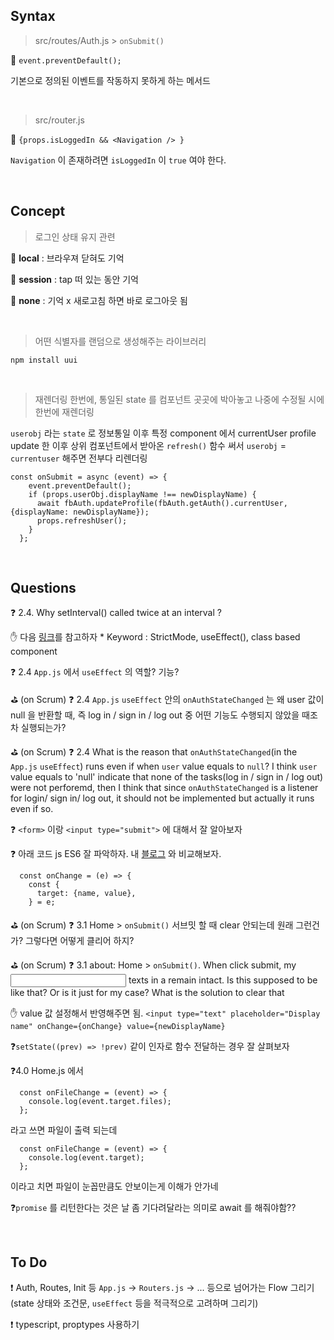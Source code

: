 ## Syntax

> src/routes/Auth.js > `onSubmit()`

🚩 `event.preventDefault();`

기본으로 정의된 이벤트를 작동하지 못하게 하는 메서드

<br/>

> src/router.js

🚩 `{props.isLoggedIn && <Navigation /> }`

`Navigation` 이 존재하려면 `isLoggedIn` 이 `true` 여야 한다.

<br/>

## Concept

> 로그인 상태 유지 관련

🚩 **local** : 브라우져 닫혀도 기억

🚩 **session** : tap 떠 있는 동안 기억

🚩 **none** : 기억 x 새로고침 하면 바로 로그아웃 됨

 <br/>

>  어떤 식별자를 랜덤으로 생성해주는 라이브러리

```shell
npm install uui
```

<br/>

> 재렌더링 한번에, 통일된 state 를 컴포넌트 곳곳에 박아놓고 나중에 수정될 시에 한번에 재렌더링

`userobj` 라는 `state` 로 정보통일 이후 특정 component 에서 currentUser profile update 한 이후 상위 컴포넌트에서 받아온 `refresh()` 함수 써서 `userobj` = `currentuser` 해주면 전부다 리렌더링

```react
const onSubmit = async (event) => {
    event.preventDefault();
    if (props.userObj.displayName !== newDisplayName) {
      await fbAuth.updateProfile(fbAuth.getAuth().currentUser, {displayName: newDisplayName});
      props.refreshUser();
    }
  };
```

<br/>

## Questions

❓ 2.4. Why setInterval() called twice at an interval ?

✋ 다음 [링크](https://stackoverflow.com/questions/69581697/setinterval-called-twice-at-an-interval-react-js)를 참고하자 \* Keyword : StrictMode, useEffect(), class based component

❓ 2.4 `App.js` 에서 `useEffect` 의 역할? 기능?

⛳ (on Scrum) ❓ 2.4 `App.js` `useEffect` 안의 `onAuthStateChanged` 는 왜 user 값이 null 을 반환할 때, 즉 log in / sign in / log out 중 어떤 기능도 수행되지 않았을 때조차 실행되는가?

⛳ (on Scrum) ❓ 2.4 What is the reason that `onAuthStateChanged`(in the `App.js` `useEffect`) runs even if when `user` value equals to `null`? I think `user` value equals to 'null' indicate that none of the tasks(log in / sign in / log out) were not perforemd, then I think that since `onAuthStateChanged` is a listener for login/ sign in/ log out, it should not be implemented but actually it runs even if so.

❓ `<form>` 이랑 `<input type="submit">` 에 대해서 잘 알아보자

❓ 아래 코드 js ES6 잘 파악하자. 내 [블로그](https://y00njaekim.github.io/react/input/) 와 비교해보자.

```react
  const onChange = (e) => {
    const {
      target: {name, value},
    } = e;
```

⛳ (on Scrum) ❓ 3.1 Home > `onSubmit()` 서브밋 할 때 clear 안되는데 원래 그런건가? 그렇다면 어떻게 클리어 하지?

⛳ (on Scrum) ❓ 3.1 about: Home > `onSubmit()`. When click submit, my <input> texts in a remain intact. Is this supposed to be like that? Or is it just for my case? What is the solution to clear that

✋ value 값 설정해서 반영해주면 됨. `<input type="text" placeholder="Display name" onChange={onChange} value={newDisplayName}`

❓`setState((prev) => !prev)` 같이 인자로 함수 전달하는 경우 잘 살펴보자

❓4.0 Home.js 에서

```react
  const onFileChange = (event) => {
    console.log(event.target.files);
  };
```

라고 쓰면 파일이 출력 되는데

```react
  const onFileChange = (event) => {
    console.log(event.target);
  };
```

이라고 치면 파일이 눈꼽만큼도 안보이는게 이해가 안가네

❓`promise` 를 리턴한다는 것은 날 좀 기다려달라는 의미로 await 를 해줘야함??

<br/>

## To Do

❗ Auth, Routes, Init 등 `App.js` -> `Routers.js` -> ... 등으로 넘어가는 Flow 그리기 (state 상태와 조건문, `useEffect` 등을 적극적으로 고려하며 그리기)

❗ typescript, proptypes 사용하기
